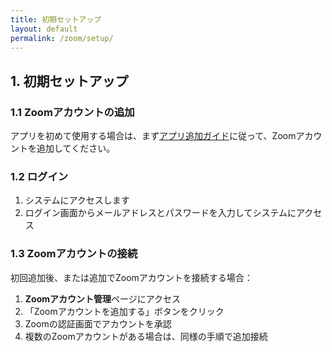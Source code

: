 ```yaml
---
title: 初期セットアップ
layout: default
permalink: /zoom/setup/
---
```


## 1. 初期セットアップ

### 1.1 Zoomアカウントの追加

アプリを初めて使用する場合は、まず[アプリ追加ガイド](/zoom/installation/)に従って、Zoomアカウントを追加してください。

### 1.2 ログイン
1. システムにアクセスします
2. ログイン画面からメールアドレスとパスワードを入力してシステムにアクセス

### 1.3 Zoomアカウントの接続

初回追加後、または追加でZoomアカウントを接続する場合：

1. **Zoomアカウント管理**ページにアクセス
2. 「Zoomアカウントを追加する」ボタンをクリック
3. Zoomの認証画面でアカウントを承認
4. 複数のZoomアカウントがある場合は、同様の手順で追加接続


